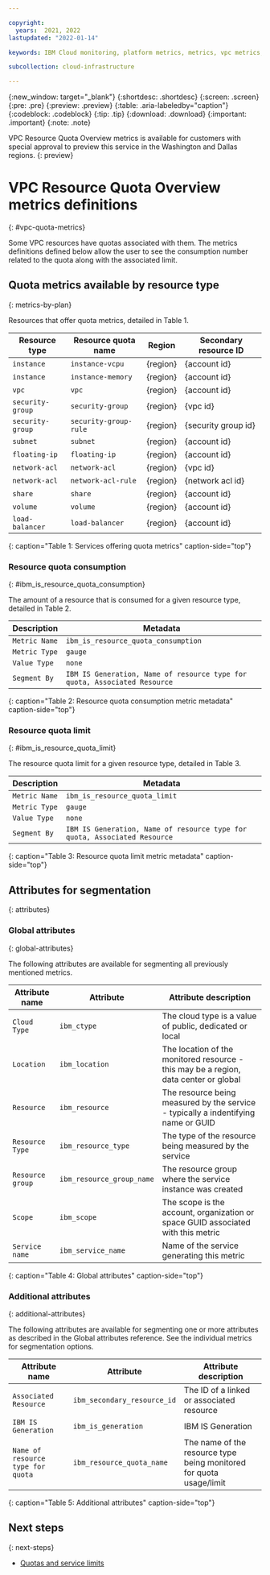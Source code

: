 ```yaml
---

copyright:
  years:  2021, 2022
lastupdated: "2022-01-14"

keywords: IBM Cloud monitoring, platform metrics, metrics, vpc metrics, vpc monitoring metrics

subcollection: cloud-infrastructure

---
```


{:new_window: target="_blank"}
{:shortdesc: .shortdesc}
{:screen: .screen}
{:pre: .pre}
{:preview: .preview}
{:table: .aria-labeledby="caption"}
{:codeblock: .codeblock}
{:tip: .tip}
{:download: .download}
{:important: .important}
{:note: .note}

VPC Resource Quota Overview metrics is available for customers with special approval to preview this service in the Washington and Dallas regions.
{: preview}

# VPC Resource Quota Overview metrics definitions
{: #vpc-quota-metrics}

Some VPC resources have quotas associated with them.  The metrics definitions defined below allow the user to see the consumption number related to the quota along with the associated limit.

## Quota metrics available by resource type
{: metrics-by-plan}

Resources that offer quota metrics, detailed in Table 1.

| Resource type | Resource quota name | Region | Secondary resource ID |
|-----------|-----------|-----------|-----------|
| `instance` | `instance-vcpu` | {region} | {account id} |
| `instance` | `instance-memory` | {region} | {account id} |
| `vpc` | `vpc` | {region} | {account id} |
| `security-group` | `security-group` | {region} | {vpc id} |
| `security-group` | `security-group-rule` | {region} | {security group id} |
| `subnet` | `subnet` | {region} | {account id} |
| `floating-ip` | `floating-ip` | {region} | {account id} |
| `network-acl` | `network-acl` | {region} | {vpc id} |
| `network-acl` | `network-acl-rule` | {region} | {network acl id} |
| `share` | `share` | {region} | {account id} |
| `volume` | `volume` | {region} | {account id} |
| `load-balancer` | `load-balancer` | {region} | {account id} |

{: caption="Table 1: Services offering quota metrics" caption-side="top"}


### Resource quota consumption
{: #ibm_is_resource_quota_consumption}

The amount of a resource that is consumed for a given resource type, detailed in Table 2.

| Description | Metadata |
|----------|-------------|
| `Metric Name` | `ibm_is_resource_quota_consumption`|
| `Metric Type` | `gauge` |
| `Value Type`  | `none` |
| `Segment By` | `IBM IS Generation, Name of resource type for quota, Associated Resource` |

{: caption="Table 2: Resource quota consumption metric metadata" caption-side="top"}

### Resource quota limit
{: #ibm_is_resource_quota_limit}

The resource quota limit for a given resource type, detailed in Table 3.

| Description | Metadata |
|----------|-------------|
| `Metric Name` | `ibm_is_resource_quota_limit`|
| `Metric Type` | `gauge` |
| `Value Type`  | `none` |
| `Segment By` | `IBM IS Generation, Name of resource type for quota, Associated Resource` |

{: caption="Table 3: Resource quota limit metric metadata" caption-side="top"}

## Attributes for segmentation
{: attributes}

### Global attributes
{: global-attributes}

The following attributes are available for segmenting all previously mentioned metrics.

| Attribute name | Attribute | Attribute description |
|-----------|----------------|-----------------------|
| `Cloud Type` | `ibm_ctype` | The cloud type is a value of public, dedicated or local |
| `Location` | `ibm_location` | The location of the monitored resource - this may be a region, data center or global |
| `Resource` | `ibm_resource` | The resource being measured by the service - typically a indentifying name or GUID |
| `Resource Type` | `ibm_resource_type` | The type of the resource being measured by the service |
| `Resource group` | `ibm_resource_group_name` | The resource group where the service instance was created |
| `Scope` | `ibm_scope` | The scope is the account, organization or space GUID associated with this metric |
| `Service name` | `ibm_service_name` | Name of the service generating this metric |

{: caption="Table 4: Global attributes" caption-side="top"}

### Additional attributes
{: additional-attributes}

The following attributes are available for segmenting one or more attributes as described in the Global attributes reference. See the individual metrics for segmentation options.

| Attribute name | Attribute | Attribute description |
|-----------|----------------|-----------------------|
| `Associated Resource` | `ibm_secondary_resource_id` | The ID of a linked or associated resource |
| `IBM IS Generation` | `ibm_is_generation` | IBM IS Generation |
| `Name of resource type for quota` | `ibm_resource_quota_name` | The name of the resource type being monitored for quota usage/limit |

{: caption="Table 5: Additional attributes" caption-side="top"}

## Next steps
{: next-steps}

- [Quotas and service limits](/docs/vpc?topic=vpc-quotas)
